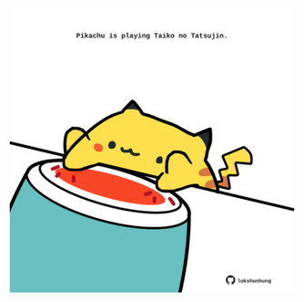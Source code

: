<!-- built at 09/10/2021, 19:01:34 UTC -->
<p align="center">
  <img width="500" height="500" src="./ReadmeImage.svg">
</p>
